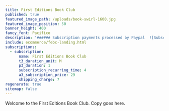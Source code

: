 ```yaml
---
title: First Editions Book Club
published: true
featured_image_path: /uploads/book-swirl-1600.jpg
featured_image_position: 50
banner_height: 400
fancy_font: Pacifico
description: '###### Subscription payments processed by Paypal  ![Subscribe now with PayPal](https://www.paypalobjects.com/webstatic/en_US/logo/pp_cc_mark_74x46.png)'
include: ecommerce/febc-landing.html
subscriptions:
  - subscription:
      name: First Editions Book Club
      t3_duration_unit: M
      p3_duration: 1
      subscription_recurring_time: 4
      a3_subscription_price: 29
      shipping_charge: 7
regenerate: true
sitemap: false
---
```



Welcome to the First Editions Book Club. Copy goes here.
